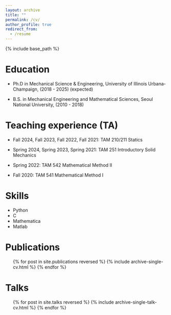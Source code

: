 ```yaml
---
layout: archive
title: ""
permalink: /cv/
author_profile: true
redirect_from:
  - /resume
---
```


{% include base_path %}

Education
======
* Ph.D in Mechanical Science & Engineering, University of Illinois Urbana-Champaign, (2018 - 2025) (expected)
<!--* M.S. in Jekyll, GitHub University, 2014-->
* B.S. in Mechanical Engineering and Mathematical Sciences, Seoul National University, (2010 - 2018)

Teaching experience (TA)
======
* Fall 2024, Fall 2023, Fall 2022, Fall 2021: TAM 210/211 Statics

* Spring 2024, Spring 2023, Spring 2021: TAM 251 Introductory Solid Mechanics

* Spring 2022: TAM 542 Mathematical Method II

* Fall 2020: TAM 541 Mathematical Method I

  
Skills
======
* Python
* C
* Mathematica
* Matlab

Publications
======
  <ul>{% for post in site.publications reversed %}
    {% include archive-single-cv.html %}
  {% endfor %}</ul>
  
Talks
======
  <ul>{% for post in site.talks reversed %}
    {% include archive-single-talk-cv.html  %}
  {% endfor %}</ul>
  
<!--Teaching
======
  <ul>{% for post in site.teaching reversed %}
    {% include archive-single-cv.html %}
  {% endfor %}</ul>
  -->

<!--Service and leadership
======
* Currently signed in to 43 different slack teams
-->
